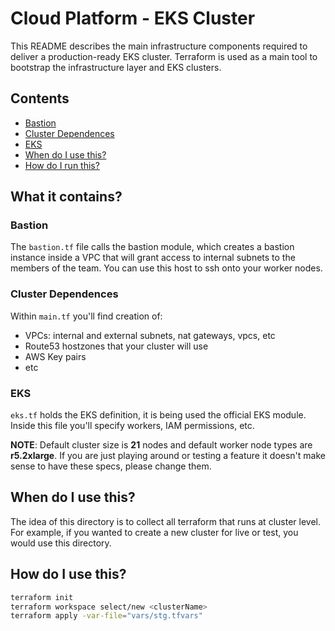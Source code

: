 # Cloud Platform - EKS Cluster

This README describes the main infrastructure components required to deliver a production-ready EKS cluster. Terraform is used as a main tool to bootstrap the infrastructure layer and EKS clusters. 

## Contents
  - [Bastion](#bastion)
  - [Cluster Dependences](#cluster-dependences)
  - [EKS](#eks)
  - [When do I use this?](#when-do-I-use-this)
  - [How do I run this?](#terraform-modules)


## What it contains?

### Bastion

The `bastion.tf` file calls the bastion module, which creates a bastion instance inside a VPC that will grant access to internal subnets to the members of the team. You can use this host to ssh onto your worker nodes. 

### Cluster Dependences

Within `main.tf` you'll find creation of:

- VPCs: internal and external subnets, nat gateways, vpcs, etc
- Route53 hostzones that your cluster will use
- AWS Key pairs
- etc

### EKS 

`eks.tf` holds the EKS definition, it is being used the official EKS module. Inside this file you'll specify workers, IAM permissions, etc. 

**NOTE**: Default cluster size is **21** nodes and default worker node types are **r5.2xlarge**. If you are just playing around or testing a feature it doesn't make sense to have these specs, please change them.

## When do I use this?

The idea of this directory is to collect all terraform that runs at cluster level. For example, if you wanted to create a new cluster for live or test, you would use this directory. 

## How do I use this?

```bash
terraform init
terraform workspace select/new <clusterName>
terraform apply -var-file="vars/stg.tfvars"
```